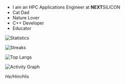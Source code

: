 - I am an HPC Applications Engineer at <span><strong>NEXT</strong>SILICON</span>
- Cat Dad
- Nature Lover
- C++ Developer
- Educator

![Statistics](https://github-readme-stats.vercel.app/api?username=willkill07&count_private=true&title_color=5700FF&include_all_commits=true&disable_animations=true&show_owner=false)

![Streaks](https://github-readme-streak-stats.herokuapp.com/?user=willkill07)

![Top Langs](https://github-readme-stats.vercel.app/api/top-langs/?username=willkill07&layout=compact&show_icons=true&langs_count=8&count_private=true&title_color=5700FF&border-radius=0)

![Activity Graph](https://activity-graph.herokuapp.com/graph?username=willkill07&color=333&bg_color=EEE&point=000000&line=00ffb6&area=true&area_color=00ffb6)

<em>He/Him/His</em>
